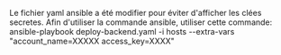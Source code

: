 Le fichier yaml ansible a été modifier pour éviter d'afficher les clées secretes. Afin d'utiliser la commande ansible, utiliser cette commande:
ansible-playbook deploy-backend.yaml -i hosts --extra-vars "account_name=XXXXX access_key=XXXX"
